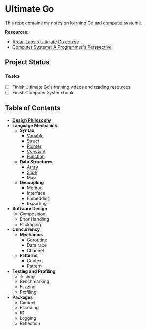 # Ultimate Go

This repo contains my notes on learning Go and computer systems.

**Resources:**
- [Ardan Labs's Ultimate Go course
  ](https://github.com/ardanlabs/gotraining/blob/master/topics/courses/go/README.md)
- [Computer Systems: A Programmer's
  Perspective](https://www.amazon.com/Computer-Systems-Programmers-Perspective-3rd/dp/013409266X)

## Project Status

### Tasks

- [ ] Finish Ultimate Go's training videos and reading resources
- [ ] Finish Computer System book

## Table of Contents 

- [**Design Philosophy**](DESIGN.md)
- **Language Mechanics**
  - **Syntax**
    - [Variable](variable.go)
    - [Struct](struct.go)
    - [Pointer](pointer.go)
    - [Constant](constant.go)
    - [Function](function.go)
  - **Data Structures**
    - [Array](array.go)
    - [Slice](slice.go)
    - Map
  - **Decoupling**
    - Method
    - Interface
    - Embedding
    - Exporting
- **Software Design**
  - Composition
  - Error Handling
  - Packaging
- **Concurrency**
  - **Mechanics**
    - Goroutine
    - Data race
    - Channel
  - **Patterns**
    - Context
    - Pattern
- **Testing and Profiling**
  - Testing
  - Benchmarking
  - Fuzzing
  - Profiling
- **Packages**
  - Context
  - Encoding
  - IO
  - Logging
  - Reflection
